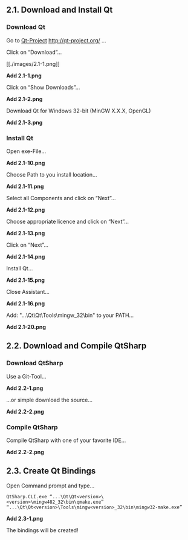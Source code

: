 ## 2.1. Download and Install Qt


### Download Qt

Go to [Qt-Project](http://qt-project.org) http://qt-project.org/ …

Click on “Download”… 

[[./images/2.1-1.png]]


**Add 2.1-1.png**

Click on “Show Downloads”…

**Add 2.1-2.png**

Download Qt for Windows 32-bit (MinGW X.X.X, OpenGL)

**Add 2.1-3.png**


### Install Qt

Open exe-File…

**Add 2.1-10.png**

Choose Path to you install location…

**Add 2.1-11.png**

Select all Components and click on “Next”…

**Add 2.1-12.png**

Choose appropriate licence and click on “Next”…

**Add 2.1-13.png**

Click on “Next”…

**Add 2.1-14.png**

Install Qt…

**Add 2.1-15.png**

Close Assistant…

**Add 2.1-16.png**

Add: "...\Qt\Qt<version>\Tools\mingw<version>_32\bin" to your PATH…

**Add 2.1-20.png**


## 2.2. Download and Compile QtSharp

### Download QtSharp

Use a Git-Tool…

**Add 2.2-1.png**

…or simple download the source…

**Add 2.2-2.png**

### Compile QtSharp

Compile QtSharp with one of your favorite IDE…

**Add 2.2-2.png**


## 2.3. Create Qt Bindings

Open Command prompt and type…

`QtSharp.CLI.exe “...\Qt\Qt<version>\<version>\mingw482_32\bin\qmake.exe” “...\Qt\Qt<version>\Tools\mingw<version>_32\bin\mingw32-make.exe”`

**Add 2.3-1.png**

The bindings will be created!